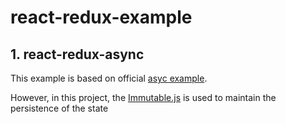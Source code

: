 # react-redux-example

## 1. react-redux-async

This example is based on official [asyc example](https://github.com/reactjs/redux/tree/master/examples/async).

However, in this project, the [Immutable.js](https://facebook.github.io/immutable-js/) is used to maintain the persistence of the state
